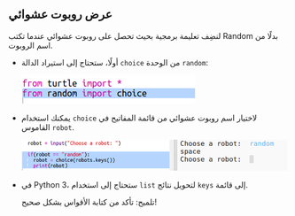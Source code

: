 ## عرض روبوت عشوائي

لنضِف تعليمة برمجية بحيث تحصل على روبوت عشوائي عندما تكتب Random بدلًا من اسم الروبوت.

+ أولًا، ستحتاج إلى استيراد الدالة `choice` من الوحدة `random`:
    
    ![لقطة الشاشة](images/robotrumps-random.png)

+ يمكنك استخدام `choice` لاختيار اسم روبوت عشوائي من قائمة المفاتيح في القاموس `robot`.
    
    ![لقطة الشاشة](images/robotrumps-choice.png)

+ في Python 3، ستحتاج إلى استخدام `list` لتحويل نتائج `keys` إلى قائمة.
    
    تلميح: تأكد من كتابة الأقواس بشكل صحيح!